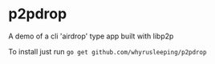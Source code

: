 # p2pdrop

A demo of a cli 'airdrop' type app built with libp2p

To install just run `go get github.com/whyrusleeping/p2pdrop`
